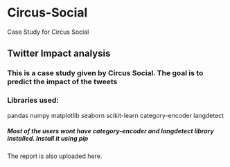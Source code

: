 # Circus-Social
Case Study for Circus Social

## Twitter Impact analysis
### This is a case study given by Circus Social. The goal is to predict the impact of the tweets

### Libraries used:

pandas
numpy
matplotlib
seaborn
scikit-learn
category-encoder
langdetect

##### Most of the users wont have category-encoder and langdetect library installed. Install it using pip

The report is also uploaded here.
